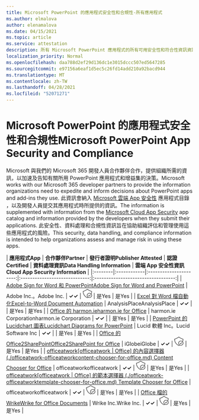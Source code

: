 ```yaml
---
title: Microsoft PowerPoint 的應用程式安全性和合規性-所有應用程式
ms.author: elmalova
author: elenamalova
ms.date: 04/15/2021
ms.topic: article
ms.service: attestation
description: 所有 Microsoft PowerPoint 應用程式的所有可用安全性和符合性資訊資訊。
localization_priority: Normal
ms.openlocfilehash: daa788d2ef29d136dc1e3015dccc507ed5647285
ms.sourcegitcommit: e97156a6eaf1d5ec5c26fd14add210a92bacd944
ms.translationtype: MT
ms.contentlocale: zh-TW
ms.lasthandoff: 04/28/2021
ms.locfileid: "52071271"
---
```

# <a name="microsoft-powerpoint-app-security-and-compliance"></a><span data-ttu-id="cc88a-103">Microsoft PowerPoint 的應用程式安全性和合規性</span><span class="sxs-lookup"><span data-stu-id="cc88a-103">Microsoft PowerPoint App Security and Compliance</span></span>

<span data-ttu-id="cc88a-104">Microsoft 與我們的 Microsoft 365 開發人員合作夥伴合作，提供組織所需的資訊，以加速及告知有關所用 PowerPoint 應用程式和增益集的決策。</span><span class="sxs-lookup"><span data-stu-id="cc88a-104">Microsoft works with our Microsoft 365 developer partners to provide the information organizations need to expedite and inform decisions about PowerPoint apps and add-ins they use.</span></span> <span data-ttu-id="cc88a-105">此資訊會納入 [Microsoft 雲端 App 安全性](https://www.microsoft.com/en-us/enterprise-mobility-security/cloud-app-security) 應用程式目錄 ，以及開發人員提交其應用程式時所提供的資訊。</span><span class="sxs-lookup"><span data-stu-id="cc88a-105">The information is supplemented with information from the [Microsoft Cloud App Security](https://www.microsoft.com/en-us/enterprise-mobility-security/cloud-app-security) app catalog and information provided by the developers when they submit their applications.</span></span> <span data-ttu-id="cc88a-106">此安全性、資料處理和合規性資訊旨在協助組織評估和管理使用這些應用程式的風險。</span><span class="sxs-lookup"><span data-stu-id="cc88a-106">This security, data handling, and compliance information is intended to help organizations assess and manage risk in using these apps.</span></span>

| <span data-ttu-id="cc88a-107">**應用程式**</span><span class="sxs-lookup"><span data-stu-id="cc88a-107">**App**</span></span> | <span data-ttu-id="cc88a-108">**合作夥伴**</span><span class="sxs-lookup"><span data-stu-id="cc88a-108">**Partner**</span></span> | <span data-ttu-id="cc88a-109">**發行者證明**</span><span class="sxs-lookup"><span data-stu-id="cc88a-109">**Publisher Attested**</span></span> | <span data-ttu-id="cc88a-110">**認證**</span><span class="sxs-lookup"><span data-stu-id="cc88a-110">**Certified**</span></span> | <span data-ttu-id="cc88a-111">**資料處理資訊**</span><span class="sxs-lookup"><span data-stu-id="cc88a-111">**Data Handling Information**</span></span> | <span data-ttu-id="cc88a-112">**雲端 App 安全性資訊**</span><span class="sxs-lookup"><span data-stu-id="cc88a-112">**Cloud App Security Information**</span></span> |
|:--------|:------------|:----------------------:|:-----------------------------:|:----------------------------------:|
| [<span data-ttu-id="cc88a-113">Adobe Sign for Word 和 PowerPoint</span><span class="sxs-lookup"><span data-stu-id="cc88a-113">Adobe Sign for Word and PowerPoint</span></span>](./adobe-inc-sign-for-word-and-powerpoint.md) | <span data-ttu-id="cc88a-114">Adobe Inc.。</span><span class="sxs-lookup"><span data-stu-id="cc88a-114">Adobe Inc.</span></span> | <span data-ttu-id="cc88a-115">**✓**</span><span class="sxs-lookup"><span data-stu-id="cc88a-115">**✓**</span></span> | <img alt="Certified application badge" src="../media/certified-badge.png" height="25" width="25" /> | <span data-ttu-id="cc88a-116">是</span><span class="sxs-lookup"><span data-stu-id="cc88a-116">Yes</span></span> | <span data-ttu-id="cc88a-117">是</span><span class="sxs-lookup"><span data-stu-id="cc88a-117">Yes</span></span> |
| [<span data-ttu-id="cc88a-118">Excel 對 Word 檔自動化</span><span class="sxs-lookup"><span data-stu-id="cc88a-118">Excel-to-Word Document Automation</span></span>](./analysisplace-excel-to-word-document-automation.md) | <span data-ttu-id="cc88a-119">AnalysisPlace</span><span class="sxs-lookup"><span data-stu-id="cc88a-119">AnalysisPlace</span></span> | <span data-ttu-id="cc88a-120">**✓**</span><span class="sxs-lookup"><span data-stu-id="cc88a-120">**✓**</span></span> |  | <span data-ttu-id="cc88a-121">是</span><span class="sxs-lookup"><span data-stu-id="cc88a-121">Yes</span></span> | <span data-ttu-id="cc88a-122">是</span><span class="sxs-lookup"><span data-stu-id="cc88a-122">Yes</span></span> |
| [<span data-ttu-id="cc88a-123">Office 的 harmon.ie</span><span class="sxs-lookup"><span data-stu-id="cc88a-123">harmon.ie for Office</span></span>](./harmonie-corporation-for-office.md) | <span data-ttu-id="cc88a-124">harmon.ie Corporation</span><span class="sxs-lookup"><span data-stu-id="cc88a-124">harmon.ie Corporation</span></span> | <span data-ttu-id="cc88a-125">**✓**</span><span class="sxs-lookup"><span data-stu-id="cc88a-125">**✓**</span></span> |  | <span data-ttu-id="cc88a-126">是</span><span class="sxs-lookup"><span data-stu-id="cc88a-126">Yes</span></span> | <span data-ttu-id="cc88a-127">是</span><span class="sxs-lookup"><span data-stu-id="cc88a-127">Yes</span></span> |
| [<span data-ttu-id="cc88a-128">PowerPoint 的 Lucidchart 圖表</span><span class="sxs-lookup"><span data-stu-id="cc88a-128">Lucidchart Diagrams for PowerPoint</span></span>](./lucid-software-inc-lucidchart-diagrams-for-powerpoint.md) | <span data-ttu-id="cc88a-129">Lucid 軟體 Inc。</span><span class="sxs-lookup"><span data-stu-id="cc88a-129">Lucid Software Inc</span></span> | <span data-ttu-id="cc88a-130">**✓**</span><span class="sxs-lookup"><span data-stu-id="cc88a-130">**✓**</span></span> |  | <span data-ttu-id="cc88a-131">是</span><span class="sxs-lookup"><span data-stu-id="cc88a-131">Yes</span></span> | <span data-ttu-id="cc88a-132">是</span><span class="sxs-lookup"><span data-stu-id="cc88a-132">Yes</span></span> |
| [<span data-ttu-id="cc88a-133">Office 的 Office2SharePoint</span><span class="sxs-lookup"><span data-stu-id="cc88a-133">Office2SharePoint for Office</span></span>](./iglobe-office2sharepoint-for-office.md) | <span data-ttu-id="cc88a-134">iGlobe</span><span class="sxs-lookup"><span data-stu-id="cc88a-134">iGlobe</span></span> | <span data-ttu-id="cc88a-135">**✓**</span><span class="sxs-lookup"><span data-stu-id="cc88a-135">**✓**</span></span> | <img alt="Certified application badge" src="../media/certified-badge.png" height="25" width="25" /> | <span data-ttu-id="cc88a-136">是</span><span class="sxs-lookup"><span data-stu-id="cc88a-136">Yes</span></span> | <span data-ttu-id="cc88a-137">是</span><span class="sxs-lookup"><span data-stu-id="cc88a-137">Yes</span></span> |
| <span data-ttu-id="cc88a-138">[officeatwork</span><span class="sxs-lookup"><span data-stu-id="cc88a-138">[officeatwork</span></span> | <span data-ttu-id="cc88a-139">Office] 的內容選擇器 (./officeatwork-officeatworkcontent-chooser-for-office.md) </span><span class="sxs-lookup"><span data-stu-id="cc88a-139">Content Chooser for Office](./officeatwork-officeatworkcontent-chooser-for-office.md)</span></span> | <span data-ttu-id="cc88a-140">officeatwork</span><span class="sxs-lookup"><span data-stu-id="cc88a-140">officeatwork</span></span> | <span data-ttu-id="cc88a-141">**✓**</span><span class="sxs-lookup"><span data-stu-id="cc88a-141">**✓**</span></span> | <img alt="Certified application badge" src="../media/certified-badge.png" height="25" width="25" /> | <span data-ttu-id="cc88a-142">是</span><span class="sxs-lookup"><span data-stu-id="cc88a-142">Yes</span></span> | <span data-ttu-id="cc88a-143">是</span><span class="sxs-lookup"><span data-stu-id="cc88a-143">Yes</span></span> |
| <span data-ttu-id="cc88a-144">[officeatwork</span><span class="sxs-lookup"><span data-stu-id="cc88a-144">[officeatwork</span></span> | <span data-ttu-id="cc88a-145">Office] 的範本選擇器 (./officeatwork-officeatworktemplate-chooser-for-office.md) </span><span class="sxs-lookup"><span data-stu-id="cc88a-145">Template Chooser for Office](./officeatwork-officeatworktemplate-chooser-for-office.md)</span></span> | <span data-ttu-id="cc88a-146">officeatwork</span><span class="sxs-lookup"><span data-stu-id="cc88a-146">officeatwork</span></span> | <span data-ttu-id="cc88a-147">**✓**</span><span class="sxs-lookup"><span data-stu-id="cc88a-147">**✓**</span></span> | <img alt="Certified application badge" src="../media/certified-badge.png" height="25" width="25" /> | <span data-ttu-id="cc88a-148">是</span><span class="sxs-lookup"><span data-stu-id="cc88a-148">Yes</span></span> | <span data-ttu-id="cc88a-149">是</span><span class="sxs-lookup"><span data-stu-id="cc88a-149">Yes</span></span> |
| [<span data-ttu-id="cc88a-150">Office 檔的 Wrike</span><span class="sxs-lookup"><span data-stu-id="cc88a-150">Wrike for Office Documents</span></span>](./wrike-inc-for-office-documents.md) | <span data-ttu-id="cc88a-151">Wrike Inc.</span><span class="sxs-lookup"><span data-stu-id="cc88a-151">Wrike Inc.</span></span> | <span data-ttu-id="cc88a-152">**✓**</span><span class="sxs-lookup"><span data-stu-id="cc88a-152">**✓**</span></span> | <img alt="Certified application badge" src="../media/certified-badge.png" height="25" width="25" /> | <span data-ttu-id="cc88a-153">是</span><span class="sxs-lookup"><span data-stu-id="cc88a-153">Yes</span></span> | <span data-ttu-id="cc88a-154">是</span><span class="sxs-lookup"><span data-stu-id="cc88a-154">Yes</span></span> |
